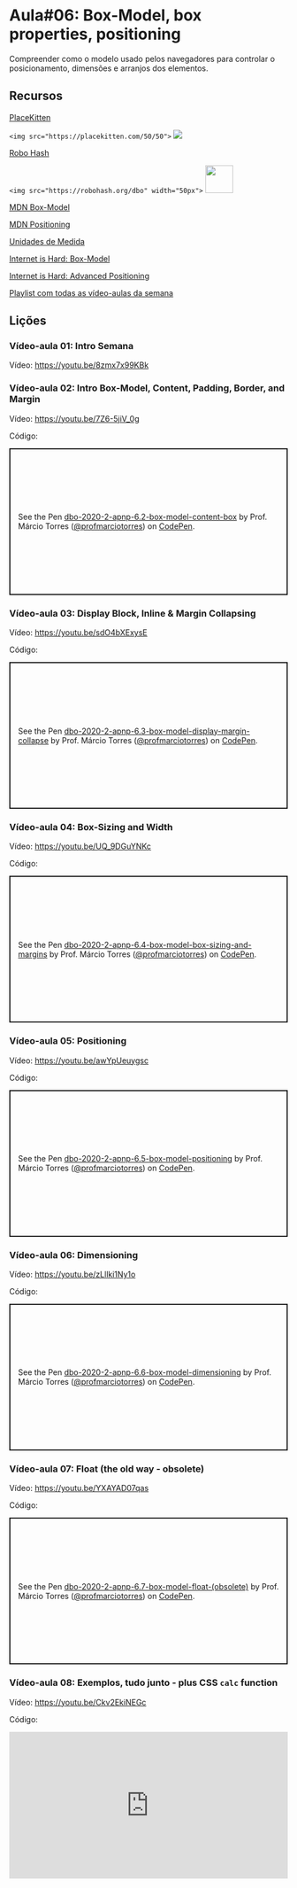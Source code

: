 # Aula#06: Box-Model, box properties, positioning

Compreender como o modelo usado pelos navegadores para controlar o posicionamento, dimensões e arranjos dos elementos.

## Recursos

[PlaceKitten](https://placekitten.com/)

`<img src="https://placekitten.com/50/50">` <img src="https://placekitten.com/50/50">

[Robo Hash](https://robohash.org/)

`<img src="https://robohash.org/dbo" width="50px">` <img src="https://robohash.org/dbo" width="50px">

[MDN Box-Model](https://developer.mozilla.org/pt-BR/docs/Web/CSS/box_model)

[MDN Positioning](https://developer.mozilla.org/pt-BR/docs/Learn/CSS/CSS_layout/Positioning)

[Unidades de Medida](https://www.w3.org/Style/Examples/007/units.pt_BR.html)

[Internet is Hard: Box-Model](https://www.internetingishard.com/html-and-css/css-box-model/)

[Internet is Hard: Advanced Positioning](https://www.internetingishard.com/html-and-css/advanced-positioning/)

[Playlist com todas as vídeo-aulas da semana](https://www.youtube.com/playlist?list=PLLkaWLH9A_QU-CWPgqu_Fq4W1hAZhwO4u)

## Lições

### Vídeo-aula 01: Intro Semana

Vídeo: <https://youtu.be/8zmx7x99KBk>

### Vídeo-aula 02: Intro Box-Model, Content, Padding, Border, and Margin

Vídeo: <https://youtu.be/7Z6-5jiV_0g>

Código:

<p class="codepen" data-height="265" data-theme-id="dark" data-default-tab="html,result" data-user="profmarciotorres" data-slug-hash="JjKgBPx" data-preview="true" style="height: 265px; box-sizing: border-box; display: flex; align-items: center; justify-content: center; border: 2px solid; margin: 1em 0; padding: 1em;" data-pen-title="dbo-2020-2-apnp-6.2-box-model-content-box">
  <span>See the Pen <a href="https://codepen.io/profmarciotorres/pen/JjKgBPx">
  dbo-2020-2-apnp-6.2-box-model-content-box</a> by Prof. Márcio Torres (<a href="https://codepen.io/profmarciotorres">@profmarciotorres</a>)
  on <a href="https://codepen.io">CodePen</a>.</span>
</p>

### Vídeo-aula 03: Display Block, Inline & Margin Collapsing

Vídeo: <https://youtu.be/sdO4bXExysE>

Código:

<p class="codepen" data-height="265" data-theme-id="dark" data-default-tab="css,result" data-user="profmarciotorres" data-slug-hash="oNLKPzB" data-preview="true" style="height: 265px; box-sizing: border-box; display: flex; align-items: center; justify-content: center; border: 2px solid; margin: 1em 0; padding: 1em;" data-pen-title="dbo-2020-2-apnp-6.3-box-model-display-margin-collapse">
  <span>See the Pen <a href="https://codepen.io/profmarciotorres/pen/oNLKPzB">
  dbo-2020-2-apnp-6.3-box-model-display-margin-collapse</a> by Prof. Márcio Torres (<a href="https://codepen.io/profmarciotorres">@profmarciotorres</a>)
  on <a href="https://codepen.io">CodePen</a>.</span>
</p>

### Vídeo-aula 04: Box-Sizing and Width

Vídeo: <https://youtu.be/UQ_9DGuYNKc>

Código:

<p class="codepen" data-height="265" data-theme-id="dark" data-default-tab="css,result" data-user="profmarciotorres" data-slug-hash="QWEeVze" data-preview="true" style="height: 265px; box-sizing: border-box; display: flex; align-items: center; justify-content: center; border: 2px solid; margin: 1em 0; padding: 1em;" data-pen-title="dbo-2020-2-apnp-6.4-box-model-box-sizing-and-margins">
  <span>See the Pen <a href="https://codepen.io/profmarciotorres/pen/QWEeVze">
  dbo-2020-2-apnp-6.4-box-model-box-sizing-and-margins</a> by Prof. Márcio Torres (<a href="https://codepen.io/profmarciotorres">@profmarciotorres</a>)
  on <a href="https://codepen.io">CodePen</a>.</span>
</p>

### Vídeo-aula 05: Positioning

Vídeo: <https://youtu.be/awYpUeuygsc>

Código:

<p class="codepen" data-height="265" data-theme-id="dark" data-default-tab="css,result" data-user="profmarciotorres" data-slug-hash="bGeXxJy" data-preview="true" style="height: 265px; box-sizing: border-box; display: flex; align-items: center; justify-content: center; border: 2px solid; margin: 1em 0; padding: 1em;" data-pen-title="dbo-2020-2-apnp-6.5-box-model-positioning">
  <span>See the Pen <a href="https://codepen.io/profmarciotorres/pen/bGeXxJy">
  dbo-2020-2-apnp-6.5-box-model-positioning</a> by Prof. Márcio Torres (<a href="https://codepen.io/profmarciotorres">@profmarciotorres</a>)
  on <a href="https://codepen.io">CodePen</a>.</span>
</p>

### Vídeo-aula 06: Dimensioning

Vídeo: <https://youtu.be/zLllki1Ny1o>

Código:

<p class="codepen" data-height="265" data-theme-id="dark" data-default-tab="html,result" data-user="profmarciotorres" data-slug-hash="ExgYKgX" data-preview="true" style="height: 265px; box-sizing: border-box; display: flex; align-items: center; justify-content: center; border: 2px solid; margin: 1em 0; padding: 1em;" data-pen-title="dbo-2020-2-apnp-6.6-box-model-dimensioning">
  <span>See the Pen <a href="https://codepen.io/profmarciotorres/pen/ExgYKgX">
  dbo-2020-2-apnp-6.6-box-model-dimensioning</a> by Prof. Márcio Torres (<a href="https://codepen.io/profmarciotorres">@profmarciotorres</a>)
  on <a href="https://codepen.io">CodePen</a>.</span>
</p>

### Vídeo-aula 07: Float (the old way - obsolete)

Vídeo: <https://youtu.be/YXAYAD07qas>

Código:

<p class="codepen" data-height="265" data-theme-id="dark" data-default-tab="css,result" data-user="profmarciotorres" data-slug-hash="rNMBeGw" data-preview="true" style="height: 265px; box-sizing: border-box; display: flex; align-items: center; justify-content: center; border: 2px solid; margin: 1em 0; padding: 1em;" data-pen-title="dbo-2020-2-apnp-6.7-box-model-float-(obsolete)">
  <span>See the Pen <a href="https://codepen.io/profmarciotorres/pen/rNMBeGw">
  dbo-2020-2-apnp-6.7-box-model-float-(obsolete)</a> by Prof. Márcio Torres (<a href="https://codepen.io/profmarciotorres">@profmarciotorres</a>)
  on <a href="https://codepen.io">CodePen</a>.</span>
</p>

### Vídeo-aula 08: Exemplos, tudo junto - plus CSS `calc` function

Vídeo: <https://youtu.be/Ckv2EkiNEGc>

Código:

<iframe height="265" style="width: 100%;" scrolling="no" title="dbo-2020-2-apnp-6.8-box-model-shadow-and-structure" src="https://codepen.io/profmarciotorres/embed/preview/YzGKWPo?height=265&theme-id=dark&default-tab=html,result" frameborder="no" loading="lazy" allowtransparency="true" allowfullscreen="true">
  See the Pen <a href='https://codepen.io/profmarciotorres/pen/YzGKWPo'>dbo-2020-2-apnp-6.8-box-model-shadow-and-structure</a> by Prof. Márcio Torres
  (<a href='https://codepen.io/profmarciotorres'>@profmarciotorres</a>) on <a href='https://codepen.io'>CodePen</a>.
</iframe>